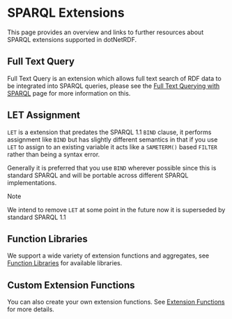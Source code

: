 # SPARQL Extensions

This page provides an overview and links to further resources about SPARQL extensions supported in dotNetRDF.

## Full Text Query

Full Text Query is an extension which allows full text search of RDF data to be integrated into SPARQL queries, please see the [Full Text Querying with SPARQL](/user_guide/full_text_querying_with_sparql.md) page for more information on this.

## LET Assignment

`LET` is a extension that predates the SPARQL 1.1 `BIND` clause, it performs assignment like `BIND` but has slightly different semantics in that if you use `LET` to assign to an existing variable it acts like a `SAMETERM()` based `FILTER` rather than being a syntax error.

Generally it is preferred that you use `BIND` wherever possible since this is standard SPARQL and will be portable across different SPARQL implementations.

> [!NOTE]
> We intend to remove `LET` at some point in the future now it is superseded by standard SPARQL 1.1

## Function Libraries

We support a wide variety of extension functions and aggregates, see [Function Libraries](function_libraries.md) for available libraries.

## Custom Extension Functions

You can also create your own extension functions. See [Extension Functions](extension_functions.md) for more details.